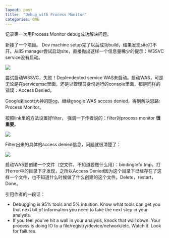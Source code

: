 ```yaml
---
layout: post
title:  "Debug with Process Monitor"
categories: ONE
---
```


记录第一次用Process Monitor debug成功解决问题。
<!--excerpt-->

新接了一个项目。 Dev machine setup完了以后成功build，结果发现site打不开。从IIS manager尝试启动site，直接抛出这样一个信息量稀少的提示：W3SVC service没有启动。

<img src="http://7xq1tb.com1.z0.glb.clouddn.com/w3svcError.jpg"> 

尝试启动W3SVC，失败！Deplendented service WAS未启动。启动WAS，可是无论是在servicemsc里面，还是以管理员身份运行的console里面，都是同样的错误：Access Denied。

Google到scott大神的[Blog](http://www.hanselman.com/blog/FixedWindowsProcessActivationServiceWASIsStoppingBecauseItEncounteredAnError.aspx)，继续google WAS access denied，得到解决思路: Process Monitor。

按照link里的方法设置好filter， 强调一下作者说的：filter对process monitor <b>很重要</b>。

<img src="http://7xq1tb.com1.z0.glb.clouddn.com/filter.jpg">

Filter出来的具体的access denied信息，问题就很清楚了：

<img src="http://7xq1tb.com1.z0.glb.clouddn.com/processMonitor.jpg">

启动WAS要创建一个文件（空文件，不知道要做什么用）：bindingInfo.tmp。打开error中的目录下才发现，之所以Access Denied因为这个目录下已经存在了这样一个文件，也不知道什么时候做了什么创建的这个文件。Delete，restart，Done。

引用作者的一段话：

- Debugging is 95% tools and 5% intuition. Know what tools can get you that next bit of information you need to take the next step in your analysis.
- If you feel you've hit a wall in your analysis, knock that wall down. Your process is doing IO to a file/registry/device/network/etc. Watch it. Look for failures.